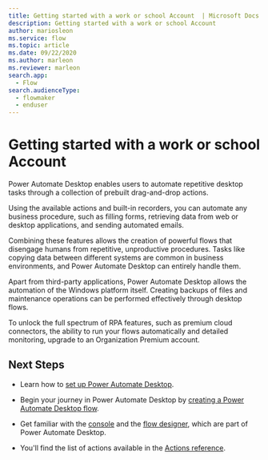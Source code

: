 ```yaml
---
title: Getting started with a work or school Account  | Microsoft Docs
description: Getting started with a work or school Account
author: mariosleon
ms.service: flow
ms.topic: article
ms.date: 09/22/2020
ms.author: marleon
ms.reviewer: marleon
search.app: 
  - Flow
search.audienceType: 
  - flowmaker
  - enduser
---
```


# Getting started with a work or school Account

Power Automate Desktop enables users to automate repetitive desktop tasks through a collection of prebuilt drag-and-drop actions.

Using the available actions and built-in recorders, you can automate any business procedure, such as filling forms, retrieving data from web or desktop applications, and sending automated emails.

Combining these features allows the creation of powerful flows that disengage humans from repetitive, unproductive procedures. Tasks like copying data between different systems are common in business environments, and Power Automate Desktop can entirely handle them.

Apart from third-party applications, Power Automate Desktop allows the automation of the Windows platform itself. Creating backups of files and maintenance operations can be performed effectively through desktop flows. 

To unlock the full spectrum of RPA features, such as premium cloud connectors, the ability to run your flows automatically and detailed monitoring, upgrade to an Organization Premium account.

## Next Steps

- Learn how to [set up Power Automate Desktop](setup.md).

- Begin your journey in Power Automate Desktop by [creating a Power Automate Desktop flow](create-flow.md). 

- Get familiar with the [console](console.md) and the [flow designer](flow-designer.md), which are part of Power Automate Desktop. 

- You'll find the list of actions available in the [Actions reference](actions-reference.md).